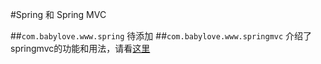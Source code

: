 #Spring 和 Spring MVC

##`com.babylove.www.spring`
	待添加
##`com.babylove.www.springmvc`
介绍了springmvc的功能和用法，请看[这里](https://github.com/l81893521/spring-example/tree/master/src/main/java/com/babylove/www/springmvc/)
